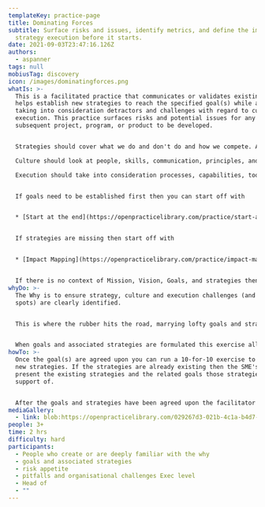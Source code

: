 ```yaml
---
templateKey: practice-page
title: Dominating Forces
subtitle: Surface risks and issues, identify metrics, and define the impact of
  strategy execution before it starts.
date: 2021-09-03T23:47:16.126Z
authors:
  - aspanner
tags: null
mobiusTag: discovery
icon: /images/dominatingforces.png
whatIs: >-
  This is a facilitated practice that communicates or validates existing or
  helps establish new strategies to reach the specified goal(s) while also
  taking into consideration detractors and challenges with regard to culture and
  execution. This practice surfaces risks and potential issues for any
  subsequent project, program, or product to be developed.


  Strategies should cover what we do and don't do and how we compete. And be clearly linked to the goals that the strategy supports.

  Culture should look at people, skills, communication, principles, and team structures/topologies.

  Execution should take into consideration processes, capabilities, tools, and metrics.


  If goals need to be established first then you can start off with 


  * [Start at the end](https://openpracticelibrary.com/practice/start-at-the-end/)


  If strategies are missing then start off with 


  * [Impact Mapping](https://openpracticelibrary.com/practice/impact-mapping/)


  If there is no context of Mission, Vision, Goals, and strategies then it is recommended to start off with the practices around establishing a cohesive [Means to End](https://openpracticelibrary.com/practice/means-to-end/) framework.
whyDo: >-
  The Why is to ensure strategy, culture and execution challenges (and bright
  spots) are clearly identified.


  This is where the rubber hits the road, marrying lofty goals and strategies with the reality of culture, people, communication, team structure, metrics, processes, and more.


  When goals and associated strategies are formulated this exercise allows for immediate 'reality checks' and surfaces potential challenges and roadblocks that must be paid attention to. This allows to plan for risk mitigation strategies right from the start or even before an engagement, project or program of works kicks off.
howTo: >-
  Once the goal(s) are agreed upon you can run a 10-for-10 exercise to bring out
  new strategies. If the strategies are already existing then the SME's need to
  present the existing strategies and the related goals those strategies are in
  support of.


  After the goals and strategies have been agreed upon the facilitator can allow between 3 - 7  minutes to flush out the challenges (and bright spots if necessary) in the execution and culture area.
mediaGallery:
  - link: blob:https://openpracticelibrary.com/029267d3-021b-4c1a-b4d7-d2d9c44043dc
people: 3+
time: 2 hrs
difficulty: hard
participants:
  - People who create or are deeply familiar with the why
  - goals and associated strategies
  - risk appetite
  - pitfalls and organisational challenges Exec level
  - Head of
  - ""
---
```

